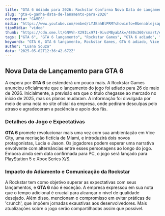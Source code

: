 ```yaml
---
title: "GTA 6 Adiado para 2026: Rockstar Confirma Nova Data de Lançamento"
slug: "gta-6-ganha-data-de-lanamento-para-2026"
categoria: "GAMES"
midia: "https://www.youtube.com/embed/LYJEahBlPRM?showinfo=0&enablejsapi=1"
tipoMidia: "video"
thumb: "https://cdn.ome.lt/GNVVh-X29ILx971-9ivsMByabAk=/480x360/smart/extras/conteudos/Captura_de_tela_2025-05-02_083623.png"
tags: ["GTA 6", "GTA 6 lançamento", "Rockstar Games", "GTA 6 adiado", "Vice City", "PlayStation 5", "Xbox Series X/S"]
keywords: "GTA 6, GTA 6 lançamento, Rockstar Games, GTA 6 adiado, Vice City, PlayStation 5, Xbox Series X/S"
author: "Luana Souza"
data: "2025-05-02T12:36:42.672Z"
---
```


## Nova Data de Lançamento para GTA 6

A espera por **GTA 6** se estenderá um pouco mais. A Rockstar Games anunciou oficialmente que o lançamento do jogo foi adiado para 26 de maio de 2026. Inicialmente, a previsão era que o título chegasse ao mercado no início de 2025, mas os planos mudaram. A informação foi divulgada por meio de uma nota no site oficial da empresa, onde pediram desculpas pelo atraso e agradeceram a paciência e apoio dos fãs.

### Detalhes do Jogo e Expectativas

**GTA 6** promete revolucionar mais uma vez com sua ambientação em Vice City, uma recriação fictícia de Miami, e introduzirá dois novos protagonistas, Lucia e Jason. Os jogadores podem esperar uma narrativa envolvente com alternâncias entre esses personagens ao longo do jogo. Embora ainda sem data confirmada para PC, o jogo será lançado para PlayStation 5 e Xbox Series X/S.

### Impacto do Adiamento e Comunicação da Rockstar

A Rockstar tem como objetivo superar as expectativas com seus lançamentos, e **GTA 6** não é exceção. A empresa expressou em sua nota que o tempo adicional é crucial para alcançar o nível de qualidade desejado. Além disso, mencionam o compromisso em evitar práticas de 'crunch', que impõem jornadas exaustivas aos desenvolvedores. Mais atualizações sobre o jogo serão compartilhadas assim que possível.